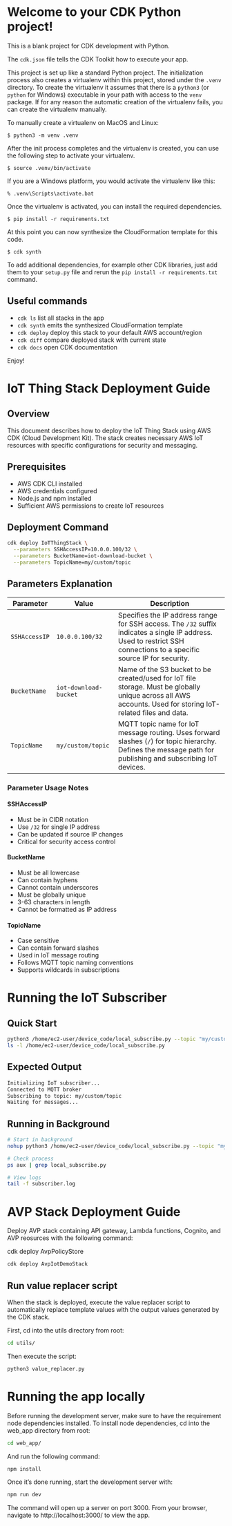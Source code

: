 
# Welcome to your CDK Python project!

This is a blank project for CDK development with Python.

The `cdk.json` file tells the CDK Toolkit how to execute your app.

This project is set up like a standard Python project.  The initialization
process also creates a virtualenv within this project, stored under the `.venv`
directory.  To create the virtualenv it assumes that there is a `python3`
(or `python` for Windows) executable in your path with access to the `venv`
package. If for any reason the automatic creation of the virtualenv fails,
you can create the virtualenv manually.

To manually create a virtualenv on MacOS and Linux:

```
$ python3 -m venv .venv
```

After the init process completes and the virtualenv is created, you can use the following
step to activate your virtualenv.

```
$ source .venv/bin/activate
```

If you are a Windows platform, you would activate the virtualenv like this:

```
% .venv\Scripts\activate.bat
```

Once the virtualenv is activated, you can install the required dependencies.

```
$ pip install -r requirements.txt
```

At this point you can now synthesize the CloudFormation template for this code.

```
$ cdk synth
```

To add additional dependencies, for example other CDK libraries, just add
them to your `setup.py` file and rerun the `pip install -r requirements.txt`
command.

## Useful commands

 * `cdk ls`          list all stacks in the app
 * `cdk synth`       emits the synthesized CloudFormation template
 * `cdk deploy`      deploy this stack to your default AWS account/region
 * `cdk diff`        compare deployed stack with current state
 * `cdk docs`        open CDK documentation

Enjoy!

# IoT Thing Stack Deployment Guide

## Overview
This document describes how to deploy the IoT Thing Stack using AWS CDK (Cloud Development Kit). The stack creates necessary AWS IoT resources with specific configurations for security and messaging.

## Prerequisites
- AWS CDK CLI installed
- AWS credentials configured
- Node.js and npm installed
- Sufficient AWS permissions to create IoT resources

## Deployment Command
```bash
cdk deploy IoTThingStack \
  --parameters SSHAccessIP=10.0.0.100/32 \
  --parameters BucketName=iot-download-bucket \
  --parameters TopicName=my/custom/topic
```

## Parameters Explanation

| Parameter | Value | Description |
|-----------|--------|-------------|
| `SSHAccessIP` | `10.0.0.100/32` | Specifies the IP address range for SSH access. The `/32` suffix indicates a single IP address. Used to restrict SSH connections to a specific source IP for security. |
| `BucketName` | `iot-download-bucket` | Name of the S3 bucket to be created/used for IoT file storage. Must be globally unique across all AWS accounts. Used for storing IoT-related files and data. |
| `TopicName` | `my/custom/topic` | MQTT topic name for IoT message routing. Uses forward slashes (`/`) for topic hierarchy. Defines the message path for publishing and subscribing IoT devices. |

### Parameter Usage Notes

#### SSHAccessIP
- Must be in CIDR notation
- Use `/32` for single IP address
- Can be updated if source IP changes
- Critical for security access control

#### BucketName
- Must be all lowercase
- Can contain hyphens
- Cannot contain underscores
- Must be globally unique
- 3-63 characters in length
- Cannot be formatted as IP address

#### TopicName
- Case sensitive
- Can contain forward slashes
- Used in IoT message routing
- Follows MQTT topic naming conventions
- Supports wildcards in subscriptions

# Running the IoT Subscriber

## Quick Start
```bash
python3 /home/ec2-user/device_code/local_subscribe.py --topic "my/custom/topic"
ls -l /home/ec2-user/device_code/local_subscribe.py
```

## Expected Output
```bash
Initializing IoT subscriber...
Connected to MQTT broker
Subscribing to topic: my/custom/topic
Waiting for messages...
```

## Running in Background
```bash
# Start in background
nohup python3 /home/ec2-user/device_code/local_subscribe.py --topic "my/custom/topic" > subscriber.log 2>&1 &

# Check process
ps aux | grep local_subscribe.py

# View logs
tail -f subscriber.log
```

# AVP Stack Deployment Guide

Deploy AVP stack containing API gateway, Lambda functions, Cognito, and AVP reosurces with the following command:

cdk deploy AvpPolicyStore
```bash
cdk deploy AvpIotDemoStack
```

## Run value replacer script

When the stack is deployed, execute the value replacer script to automatically replace template values with the output values generated by the CDK stack.

First, cd into the utils directory from root:

```bash
cd utils/
```

Then execute the script:

```bash
python3 value_replacer.py
```

# Running the app locally

Before running the development server, make sure to have the requirement node dependencies installed. To install node dependencies, cd into the web_app directory from root:

```bash
cd web_app/
```

And run the following command:

```bash
npm install
```

Once it’s done running, start the development server with:

```bash
npm run dev
```

The command will open up a server on port 3000. From your browser, navigate to http://localhost:3000/ to view the app. 